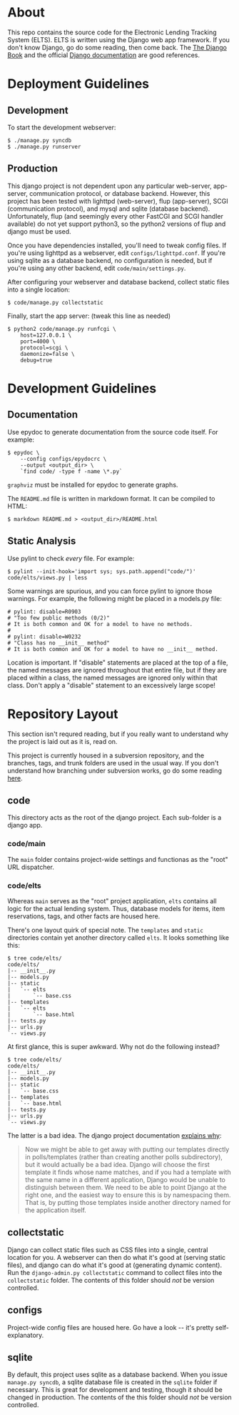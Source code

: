 About
=====

This repo contains the source code for the Electronic Lending Tracking System
(ELTS). ELTS is written using the Django web app framework. If you don't know
Django, go do some reading, then come back. The [The Django
Book](http://www.djangobook.com/en/2.0/index.html) and the official [Django
documentation](https://docs.djangoproject.com/en/dev/) are good references.

Deployment Guidelines
=====================

Development
-----------

To start the development webserver:

    $ ./manage.py syncdb
    $ ./manage.py runserver

Production
----------

This django project is not dependent upon any particular web-server, app-server,
communication protocol, or database backend. However, this project has been
tested with lighttpd (web-server), flup (app-server), SCGI (communication
protocol), and mysql and sqlite (database backend). Unfortunately, flup (and
seemingly every other FastCGI and SCGI handler available) do not yet support
python3, so the python2 versions of flup and django must be used.

Once you have dependencies installed, you'll need to tweak config files. If
you're using lighttpd as a webserver, edit `configs/lighttpd.conf`. If you're
using sqlite as a database backend, no configuration is needed, but if you're
using any other backend, edit `code/main/settings.py`.

After configuring your webserver and database backend, collect static files into
a single location:
    
    $ code/manage.py collectstatic

Finally, start the app server: (tweak this line as needed)

    $ python2 code/manage.py runfcgi \
        host=127.0.0.1 \
        port=4000 \
        protocol=scgi \
        daemonize=false \
        debug=true

Development Guidelines
======================

Documentation
-------------

Use epydoc to generate documentation from the source code itself. For example:

    $ epydoc \
        --config configs/epydocrc \
        --output <output_dir> \
        `find code/ -type f -name \*.py`

`graphviz` must be installed for epydoc to generate graphs.

The `README.md` file is written in markdown format. It can be compiled to HTML:

    $ markdown README.md > <output_dir>/README.html

Static Analysis
---------------

Use pylint to check *every* file. For example:

    $ pylint --init-hook='import sys; sys.path.append("code/")' code/elts/views.py | less

Some warnings are spurious, and you can force pylint to ignore those warnings.
For example, the following might be placed in a models.py file:

    # pylint: disable=R0903
    # "Too few public methods (0/2)" 
    # It is both common and OK for a model to have no methods.
    #
    # pylint: disable=W0232
    # "Class has no __init__ method" 
    # It is both common and OK for a model to have no __init__ method.

Location is important. If "disable" statements are placed at the top of a file,
the named messages are ignored throughout that entire file, but if they are
placed within a class, the named messages are ignored only within that class.
Don't apply a "disable" statement to an excessively large scope!

Repository Layout
=================

This section isn't requred reading, but if you really want to understand why the
project is laid out as it is, read on.

This project is currently housed in a subversion repository, and the branches,
tags, and trunk folders are used in the usual way. If you don't understand how
branching under subversion works, go do some reading
[here](http://svnbook.red-bean.com/en/1.5/svn.branchmerge.html).

code
----

This directory acts as the root of the django project. Each sub-folder is a
django app.

### code/main

The `main` folder contains project-wide settings and functionas as the "root"
URL dispatcher.

### code/elts

Whereas `main` serves as the "root" project application, `elts` contains all
logic for the actual lending system. Thus, database models for items, item
reservations, tags, and other facts are housed here.

There's one layout quirk of special note. The `templates` and `static`
directories contain yet another directory called `elts`. It looks something like
this:

    $ tree code/elts/
    code/elts/
    |-- __init__.py
    |-- models.py
    |-- static
    |   `-- elts
    |       `-- base.css
    |-- templates
    |   `-- elts
    |       `-- base.html
    |-- tests.py
    |-- urls.py
    `-- views.py

At first glance, this is super awkward. Why not do the following instead?

    $ tree code/elts/
    code/elts/
    |-- __init__.py
    |-- models.py
    |-- static
    |   `-- base.css
    |-- templates
    |   `-- base.html
    |-- tests.py
    |-- urls.py
    `-- views.py

The latter is a bad idea. The django project documentation [explains
why](https://docs.djangoproject.com/en/1.5/intro/tutorial03/#write-views-that-actually-do-something):

> Now we might be able to get away with putting our templates directly in
> polls/templates (rather than creating another polls subdirectory), but it
> would actually be a bad idea. Django will choose the first template it finds
> whose name matches, and if you had a template with the same name in a
> different application, Django would be unable to distinguish between them. We
> need to be able to point Django at the right one, and the easiest way to
> ensure this is by namespacing them. That is, by putting those templates
> inside another directory named for the application itself.

collectstatic
-------------

Django can collect static files such as CSS files into a single, central
location for you. A webserver can then do what it's good at (serving static
files), and django can do what it's good at (generating dynamic content). Run
the `django-admin.py collectstatic` command to collect files into the
`collectstatic` folder. The contents of this folder should *not* be version
controlled.

configs
-------

Project-wide config files are housed here. Go have a look -- it's pretty
self-explanatory.

sqlite
------

By default, this project uses sqlite as a database backend. When you issue
`manage.py syncdb`, a sqlite database file is created in the `sqlite` folder if
necessary. This is great for development and testing, though it should be
changed in production. The contents of the this folder should *not* be version
controlled.
